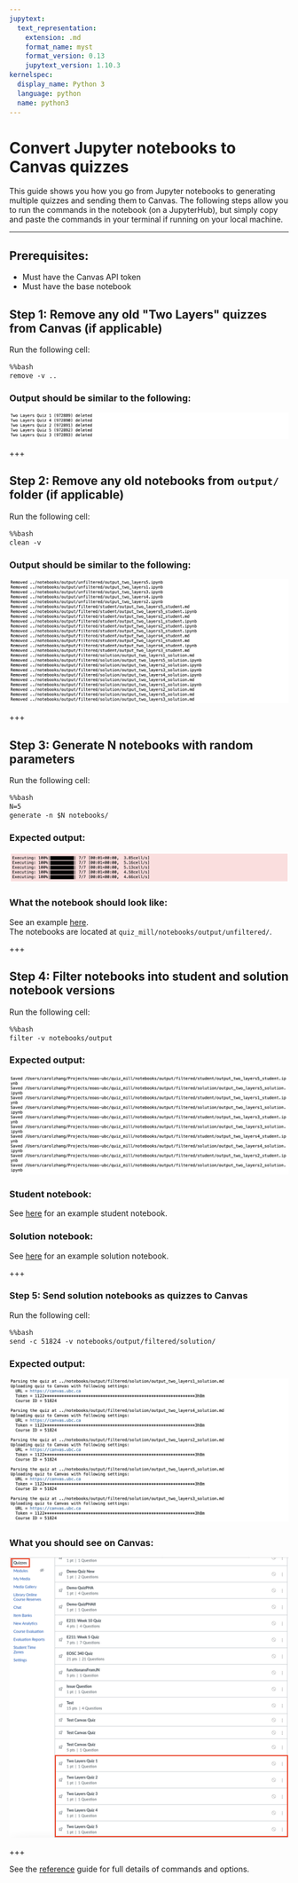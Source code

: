 ```yaml
---
jupytext:
  text_representation:
    extension: .md
    format_name: myst
    format_version: 0.13
    jupytext_version: 1.10.3
kernelspec:
  display_name: Python 3
  language: python
  name: python3
---
```


# Convert Jupyter notebooks to Canvas quizzes
This guide shows you how you go from Jupyter notebooks to generating multiple quizzes and sending them to Canvas. The following steps allow you to run the commands in the notebook (on a JupyterHub), but simply copy and paste the commands in your terminal if running on your local machine.
***
## Prerequisites:
- Must have the Canvas API token
- Must have the base notebook

## Step 1: Remove any old "Two Layers" quizzes from Canvas (if applicable)
Run the following cell: 

```{code-cell} ipython3
%%bash
remove -v ..
```

### Output should be similar to the following:
![remove output](output_remove_canvas.png)

+++

## Step 2: Remove any old notebooks from `output/` folder (if applicable)
Run the following cell:

```{code-cell} ipython3
%%bash
clean -v
```

### Output should be similar to the following:
![clean output](output_clean.png)

+++

## Step 3: Generate **N** notebooks with random parameters
Run the following cell:

```{code-cell} ipython3
%%bash
N=5
generate -n $N notebooks/
```

### Expected output:
![generate notebooks expected output](output_generate.png)

### What the notebook should look like:
See an example [here](ex_two_layers.md).  
The notebooks are located at `quiz_mill/notebooks/output/unfiltered/`.

+++

## Step 4: Filter notebooks into student and solution notebook versions
Run the following cell:

```{code-cell} ipython3
%%bash
filter -v notebooks/output
```

### Expected output:
![filter notebook](output_filter.png)

### Student notebook:
See [here](ex_output_two_layers1_student.md) for an example student notebook.

### Solution notebook:
See [here](ex_output_two_layers1_solution.md) for an example solution notebook.

+++

### Step 5: Send solution notebooks as quizzes to Canvas
Run the following cell:

```{code-cell} ipython3
%%bash
send -c 51824 -v notebooks/output/filtered/solution/
```

### Expected output:
![to-canvas output](out_to_canvas.png)

### What you should see on Canvas:
![quizzes on Canvas](canvas_quizzes.png)

+++

See the [reference](reference.ipynb) guide for full details of commands and options.
